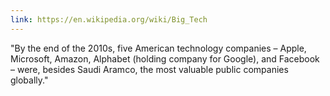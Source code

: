 ```yaml
---
link: https://en.wikipedia.org/wiki/Big_Tech
---
```

"By the end of the 2010s, five American technology companies – Apple, Microsoft, Amazon, Alphabet (holding company for Google), and Facebook – were, besides Saudi Aramco, the most valuable public companies globally."